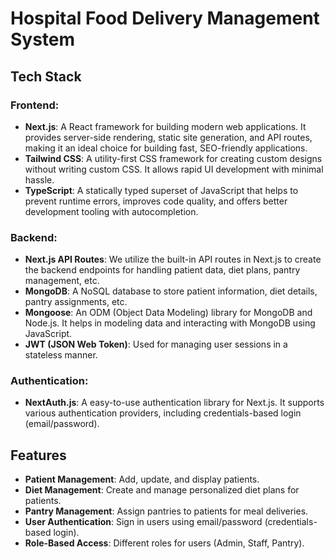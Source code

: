 # Hospital Food Delivery Management System

## Tech Stack

### Frontend:
- **Next.js**: A React framework for building modern web applications. It provides server-side rendering, static site generation, and API routes, making it an ideal choice for building fast, SEO-friendly applications.
- **Tailwind CSS**: A utility-first CSS framework for creating custom designs without writing custom CSS. It allows rapid UI development with minimal hassle.
- **TypeScript**: A statically typed superset of JavaScript that helps to prevent runtime errors, improves code quality, and offers better development tooling with autocompletion.

### Backend:
- **Next.js API Routes**: We utilize the built-in API routes in Next.js to create the backend endpoints for handling patient data, diet plans, pantry management, etc.
- **MongoDB**: A NoSQL database to store patient information, diet details, pantry assignments, etc.
- **Mongoose**: An ODM (Object Data Modeling) library for MongoDB and Node.js. It helps in modeling data and interacting with MongoDB using JavaScript.
- **JWT (JSON Web Token)**: Used for managing user sessions in a stateless manner.

### Authentication:
- **NextAuth.js**: A easy-to-use authentication library for Next.js. It supports various authentication providers, including credentials-based login (email/password).

## Features
- **Patient Management**: Add, update, and display patients.
- **Diet Management**: Create and manage personalized diet plans for patients.
- **Pantry Management**: Assign pantries to patients for meal deliveries.
- **User Authentication**: Sign in users using email/password (credentials-based login).
- **Role-Based Access**: Different roles for users (Admin, Staff, Pantry).
